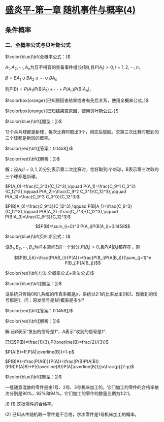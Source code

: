 # [盛炎平-第一章 随机事件与概率(4)](https://www.bilibili.com/video/BV1XJ411173b?p=6)

## 条件概率

### 二、全概率公式与贝叶斯公式

  $\color{blue}\bf{全概率公式：}$

  $A_1,A_2,\cdots,A_n$为互不相容的完备事件组(分割),且$P(A_i)>0,i=1,2,\cdots,n$。

  $B=BA_1\cup B A_2 \cup\cdots\cup B A_n$

  则$P(B)=P(A_1)P(B|A_1)+\cdots+P(A_n)P(B|A_n)$。

  $\colorbox{orange}{已知原因查结果或者有先后关系，使用全概率公式。}$

  $\colorbox{orange}{已知结果查原因，使用贝叶斯公式。}$

  $\color{blue}\bf{【题型：】}$

  12个兵乓球都是新球，每次比赛时取出3个，用完后放回。求第三次比赛时取到的三个球都是新球的概率。

  $\color{red}\bf{【答案：0.1458】}$

  $\color{red}\bf{【解析：】}$

  解：设$A_i(i=0,1,2)$分别表示第二次比赛时，恰好取到i个新球，B表示第三次取的三个球都是新球。

  $P(A_0)=\frac{C_3^3}{C_12^3},\qquad P(A_1)=\frac{C_9^1 C_3^2}{C_12^3},\qquad P(A_2)=\frac{C_9^2 C_3^1}{C_12^3},\qquad P(A_3)=\frac{C_9^3 C_3^0}{C_12^3}$

  $P(B|A_0)=\frac{C_9^3}{C_12^3},\qquad P(B|A_1)=\frac{C_8^3}{C_12^3},\qquad P(B|A_2)=\frac{C_7^3}{C_12^3},\qquad P(B|A_3)=\frac{C_6^3}{C_12^3}$

  $$P(B)=\sum_{i=0}^3 P(A_i)P(B|A_i)=0.1458$$

  $\color{blue}\bf{贝叶斯公式：}$

  设$B_1,B_2,\cdots,B_n$为样本空间$E$的一个划分,$P(B_j)>0$,且$P(A|B_j)$都存在，则

  $$P(B_i|A)=\frac{P(AB_i)}{P(A)}=\frac{P(B_i)P(A|B_i)}{\sum_{j=1}^n P(B_j)P(A|B_j)}$$

  $\color{red}\bf{方法:全概率公式+乘法公式}$

  $\color{blue}\bf{【题型：】}$

  设系统只传输0和1,系统的传真率都是$p$，系统以2:1的比率发出0和1。现收到的信号都是1，问：原发信号是1的概率是多少?

  $\color{red}\bf{【答案：0.1458】}$

  $\color{red}\bf{【解析：】}$

  解:设$B$表示“发出的信号是1”，$A$表示“收到的信号是1”.

  已知$P(B)=\frac{1}{3},P(\overline{B}=frac{2}/{3})$

  $P(A|B)=P,P(A|\overline{B})=1-p$

  $P(B|A)=\frac{P(AB)}{P(A)}=\frac{P(B)P(A|B)}{P(B)P(A|B)+P({\overline{B})P(A|\overline{B})}}=\frac{p}{2-p}$

  $\color{blue}\bf{【题型：】}$

  一批随意混放的零件是由1号、2号、3号机床加工的，它们加工的零件的合格率依次分别是90%，92%和94%。它们加工的零件的数量比例为1:2:1。

  求:(1) 这批零件的合格率。

  (2) 已知从中随机取一零件是不合格，求次零件是1号机床加工的概率。

